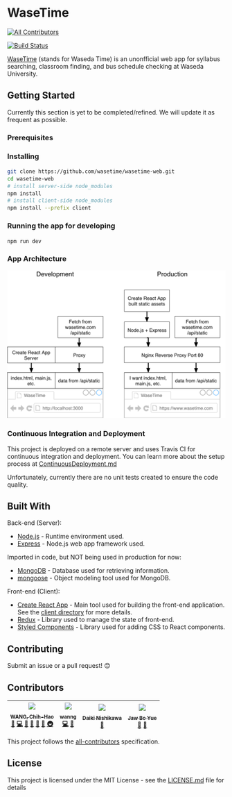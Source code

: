 # WaseTime

[![All Contributors](https://img.shields.io/badge/all_contributors-4-orange.svg?style=flat-square)](#contributors)

[![Build Status](https://travis-ci.org/wasetime/wasetime-web.svg?branch=master)](https://travis-ci.org/wasetime/wasetime-web)

[WaseTime](https://wasetime.com) (stands for Waseda Time) is an unonfficial web app for syllabus searching, classroom finding, and bus schedule checking at Waseda University.

## Getting Started

Currently this section is yet to be completed/refined. We will update it as frequent as possible.

### Prerequisites

### Installing

```bash
git clone https://github.com/wasetime/wasetime-web.git
cd wasetime-web
# install server-side node_modules
npm install
# install client-side node_modules
npm install --prefix client
```

### Running the app for developing

```bash
npm run dev
```

### App Architecture

![App Architecture](/docs/images/AppArchitecture.png)

### Continuous Integration and Deployment

This project is deployed on a remote server and uses Travis CI for continuous integration and deployment. You can learn more about the setup process at [ContinuousDeployment.md](docs/ContinuousDeployment.md)

Unfortunately, currently there are no unit tests
created to ensure the code quality.

## Built With

Back-end (Server):

* [Node.js](https://nodejs.org/) - Runtime environment used.
* [Express](http://expressjs.com/) - Node.js web app framework used.

Imported in code, but NOT being used in production for now:

* [MongoDB](https://www.mongodb.com/) - Database used for retrieving information.
* [mongoose](http://mongoosejs.com/) - Object modeling tool used for MongoDB.

Front-end (Client):

* [Create React App](https://github.com/facebook/create-react-app) - Main tool used for building the front-end application. See the [client directory](client/) for more details.
* [Redux](https://redux.js.org) - Library used to manage the state of front-end.
* [Styled Components](https://www.styled-components.com) - Library used for adding CSS to React components.

## Contributing

Submit an issue or a pull request! :blush:

## Contributors

<!-- ALL-CONTRIBUTORS-LIST:START - Do not remove or modify this section -->
<!-- prettier-ignore -->
| [<img src="https://avatars0.githubusercontent.com/u/30998659?v=4" width="100px;"/><br /><sub><b>WANG, Chih-Hao</b></sub>](http://www.oscarwang114.me)<br />[🐛](https://github.com/wasetime/wasetime-web/issues?q=author%3AOscarWang114 "Bug reports") [💻](https://github.com/wasetime/wasetime-web/commits?author=OscarWang114 "Code") [🎨](#design-OscarWang114 "Design") [📖](https://github.com/wasetime/wasetime-web/commits?author=OscarWang114 "Documentation") [🤔](#ideas-OscarWang114 "Ideas, Planning, & Feedback") [👀](#review-OscarWang114 "Reviewed Pull Requests") [🚇](#infra-OscarWang114 "Infrastructure (Hosting, Build-Tools, etc)") | [<img src="https://avatars0.githubusercontent.com/u/32323900?v=4" width="100px;"/><br /><sub><b>wanng</b></sub>](https://github.com/wanng-ide)<br />[💻](https://github.com/wasetime/wasetime-web/commits?author=wanng-ide "Code") [🤔](#ideas-wanng-ide "Ideas, Planning, & Feedback") | [<img src="https://avatars3.githubusercontent.com/u/17228098?v=4" width="100px;"/><br /><sub><b>Daiki Nishikawa</b></sub>](https://github.com/nd-02110114)<br />[🤔](#ideas-nd-02110114 "Ideas, Planning, & Feedback") | [<img src="https://graph.facebook.com/100000406482926/picture?type=large" width="100px;"/><br /><sub><b>Jaw Bo Yue</b></sub>](https://www.facebook.com/JawBoYue)<br />[🎨](#design "Design") [🤔](#ideas "Ideas, Planning, & Feedback") |
| :---: | :---: | :---: | :---: |
<!-- ALL-CONTRIBUTORS-LIST:END -->

This project follows the [all-contributors](https://github.com/kentcdodds/all-contributors) specification.

## License

This project is licensed under the MIT License - see the [LICENSE.md](LICENSE.md) file for details

